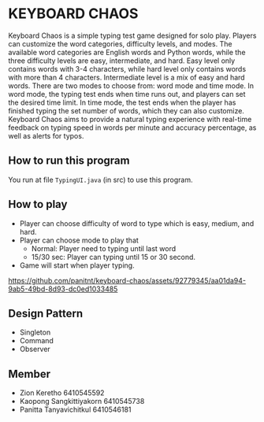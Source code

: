 # KEYBOARD CHAOS

Keyboard Chaos is a simple typing test game designed for solo play. Players can customize the word categories, difficulty levels, and modes. The available word categories are English words and Python words, while the three difficulty levels are easy, intermediate, and hard. Easy level only contains words with 3-4 characters, while hard level only contains words with more than 4 characters. Intermediate level is a mix of easy and hard words. There are two modes to choose from: word mode and time mode. In word mode, the typing test ends when time runs out, and players can set the desired time limit. In time mode, the test ends when the player has finished typing the set number of words, which they can also customize. Keyboard Chaos aims to provide a natural typing experience with real-time feedback on typing speed in words per minute and accuracy percentage, as well as alerts for typos.

## How to run this program

You run at file `TypingUI.java` (in src) to use this program.

## How to play
* Player can choose difficulty of word to type which is easy, medium, and hard.
* Player can choose mode to play that
  * Normal: Player need to typing until last word
  * 15/30 sec: Player can typing until 15 or 30 second.
* Game will start when player typing.

https://github.com/panitnt/keyboard-chaos/assets/92779345/aa01da94-9ab5-49bd-8d93-dc0ed1033485


## Design Pattern
* Singleton
* Command
* Observer

## Member
 * Zion Keretho 6410545592 
 * Kaopong Sangkittiyakorn 6410545738 
 * Panitta Tanyavichitkul 6410546181

